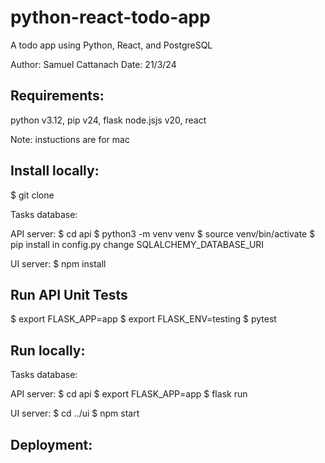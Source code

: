 # python-react-todo-app
A todo app using Python, React, and PostgreSQL

Author: Samuel Cattanach
Date: 21/3/24

## Requirements:
python v3.12, pip v24, flask 
node.jsjs v20, react


Note: instuctions are for mac

## Install locally:
$ git clone 

Tasks database:

API server:
$ cd api
$ python3 -m venv venv
$ source venv/bin/activate
$ pip install
in config.py change SQLALCHEMY_DATABASE_URI

UI server:
$ npm install


## Run API Unit Tests
$ export FLASK_APP=app
$ export FLASK_ENV=testing
$ pytest

## Run locally:
Tasks database:

API server:
$ cd api
$ export FLASK_APP=app
$ flask run

UI server:
$ cd ../ui
$ npm start

## Deployment: